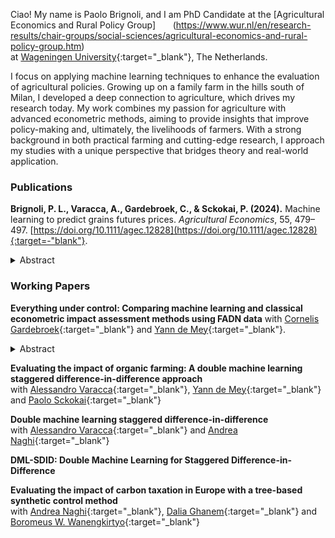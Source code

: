 Ciao! My name is Paolo Brignoli, and I am PhD Candidate at the
[Agricultural Economics and Rural Policy Group] &nbsp; &nbsp; &nbsp; (https://www.wur.nl/en/research-results/chair-groups/social-sciences/agricultural-economics-and-rural-policy-group.htm)  
 at [Wageningen University](https://www.wur.nl/){:target="_blank"}, The Netherlands.

I focus on applying machine learning techniques to enhance the evaluation of agricultural policies. Growing up on a family farm in the hills south of Milan, I developed a deep connection to agriculture, which drives my research today. My work combines my passion for agriculture with advanced econometric methods, aiming to provide insights that improve policy-making and, ultimately, the livelihoods of farmers. With a strong background in both practical farming and cutting-edge research, I approach my studies with a unique perspective that bridges theory and real-world application.

### Publications
<b>Brignoli, P. L., Varacca, A., Gardebroek, C., & Sckokai, P. (2024).</b> Machine learning to predict grains futures prices. *Agricultural Economics*, 55, 479–497. [https://doi.org/10.1111/agec.12828](https://doi.org/10.1111/agec.12828){:target=-"blank"}.
<details><summary><abstract>Abstract</abstract></summary> Accurate commodity price forecasts are crucial for stakeholders in agricultural supply chains. They support informed marketing decisions, risk management, and investment strategies. Machine learning methods have significant potential to provide accurate forecasts by maximizing out-of-sample accuracy. However, their inherent complexity makes it challenging to understand the appropriate data pre-processing steps to ensure proper functionality. This study compares the forecasting performance of Long Short-Term Memory Recurrent Neural Networks (LSTM-RNNs) with classical econometric time series models for corn futures prices. The study considers various combinations of data pre-processing techniques, variable clusters, and forecast horizons. Our results indicate that LSTM-RNNs consistently outperform classical methods, particularly for longer forecast horizons. In particular, our findings demonstrate that LSTM-RNNs are capable of automatically handling structural breaks, resulting in more accurate forecasts when trained on datasets that include such shocks. However, in our setting, LSTM-RNNs struggle to deal with seasonality and trend components, necessitating specific data pre-processing procedures for their removal. </details>


### Working Papers
<b>Everything under control: Comparing machine learning and classical econometric impact assessment methods using FADN data</b>
with [Cornelis Gardebroek](https://www.wur.nl/en/persons/koos-gardebroek.htm){:target="_blank"} and [Yann de Mey](https://www.wur.nl/es/persons/yann-de-mey.htm){:target="_blank"}. <details><summary><abstract>Abstract</abstract></summary> Machine learning (ML) methods have been proposed to improve the assessment of agricultural policies through enhanced causal inference. This study uses a simulation framework tailored to FADN data to scrutinize the performance of both ML and classical methods under diverse causal properties crucial for identification. Our findings reveal significant variations in performance across different treatment assignment rules, sample sizes, and causal properties. Notably, the Causal Forest method consistently outperforms others in retrieving the causal effect and accurately characterizing its heterogeneity. However, the data-driven approach of ML methods proves ineffective in selecting the correct set of controls and addressing latent confounding. </details>
  
<b>Evaluating the impact of organic farming: A double machine learning staggered difference-in-difference approach</b> \
with [Alessandro Varacca](https://publires.unicatt.it/en/persons/alessandro-varacca-2){:target="_blank"}, [Yann de Mey](https://www.wur.nl/es/persons/yann-de-mey.htm){:target="_blank"} and [Paolo Sckokai](https://docenti.unicatt.it/ppd2/en/docenti/03985/paolo-sckokai/profilo){:target="_blank"}

<b>Double machine learning staggered difference-in-difference</b> \
with [Alessandro Varacca](https://publires.unicatt.it/en/persons/alessandro-varacca-2){:target="_blank"} and [Andrea Naghi](https://sites.google.com/view/anaghi/home){:target="_blank"}

<b>DML-SDID: Double Machine Learning for Staggered Difference-in-Difference</b>

<b>Evaluating the impact of carbon taxation in Europe with a tree-based synthetic control method</b> \
with [Andrea Naghi](https://sites.google.com/view/anaghi/home){:target="_blank"}, [Dalia Ghanem](https://are.ucdavis.edu/people/faculty/dalia-ghanem/){:target="_blank"} and [Boromeus W. Wanengkirtyo](https://uk.linkedin.com/in/bwanengkirtyo){:target="_blank"}
